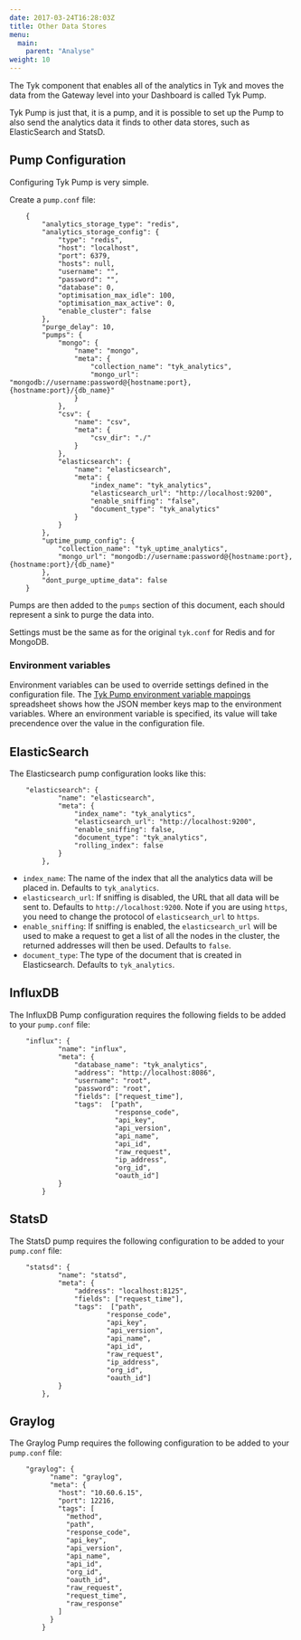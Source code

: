 ```yaml
---
date: 2017-03-24T16:28:03Z
title: Other Data Stores
menu:
  main:
    parent: "Analyse"
weight: 10 
---
```


The Tyk component that enables all of the analytics in Tyk and moves the data from the Gateway level into your Dashboard is called Tyk Pump.

Tyk Pump is just that, it is a pump, and it is possible to set up the Pump to also send the analytics data it finds to other data stores, such as ElasticSearch and StatsD.

## <a name="pump-configuration"></a> Pump Configuration

Configuring Tyk Pump is very simple.

Create a `pump.conf` file:

```{.copyWrapper}
    {
        "analytics_storage_type": "redis",
        "analytics_storage_config": {
            "type": "redis",
            "host": "localhost",
            "port": 6379,
            "hosts": null,
            "username": "",
            "password": "",
            "database": 0,
            "optimisation_max_idle": 100,
            "optimisation_max_active": 0,
            "enable_cluster": false
        },
        "purge_delay": 10,
        "pumps": {
            "mongo": {
                "name": "mongo",
                "meta": {
                    "collection_name": "tyk_analytics",
                    "mongo_url": "mongodb://username:password@{hostname:port},{hostname:port}/{db_name}"
                }
            },
            "csv": {
                "name": "csv",
                "meta": {
                    "csv_dir": "./"
                }
            },
            "elasticsearch": {
                "name": "elasticsearch",
                "meta": {
                    "index_name": "tyk_analytics",
                    "elasticsearch_url": "http://localhost:9200",
                    "enable_sniffing": "false",
                    "document_type": "tyk_analytics"
                }
            }
        },
        "uptime_pump_config": {
            "collection_name": "tyk_uptime_analytics",
            "mongo_url": "mongodb://username:password@{hostname:port},{hostname:port}/{db_name}"
        },
        "dont_purge_uptime_data": false
    }
```

Pumps are then added to the `pumps` section of this document, each should represent a sink to purge the data into.

Settings must be the same as for the original `tyk.conf` for Redis and for MongoDB.

### Environment variables

Environment variables can be used to override settings defined in the configuration file. The [Tyk Pump environment variable mappings][1] spreadsheet shows how the JSON member keys map to the environment variables. Where an environment variable is specified, its value will take precendence over the value in the configuration file.

## <a name="elasticsearch"></a> ElasticSearch

The Elasticsearch pump configuration looks like this:

```{.copyWrapper}
    "elasticsearch": {
            "name": "elasticsearch",
            "meta": {
                "index_name": "tyk_analytics",
                "elasticsearch_url": "http://localhost:9200",
                "enable_sniffing": false,
                "document_type": "tyk_analytics",
                "rolling_index": false
            }
        },
```

*   `index_name`: The name of the index that all the analytics data will be placed in. Defaults to `tyk_analytics`.
*   `elasticsearch_url`: If sniffing is disabled, the URL that all data will be sent to. Defaults to `http://localhost:9200`. Note if you are using `https`, you need to change the protocol of `elasticsearch_url` to `https`.
*   `enable_sniffing`: If sniffing is enabled, the `elasticsearch_url` will be used to make a request to get a list of all the nodes in the cluster, the returned addresses will then be used. Defaults to `false`.
*   `document_type`: The type of the document that is created in Elasticsearch. Defaults to `tyk_analytics`.

## <a name="influxdb"></a> InfluxDB

The InfluxDB Pump configuration requires the following fields to be added to your `pump.conf` file:

```{.copyWrapper}
    "influx": {
            "name": "influx",
            "meta": {
                "database_name": "tyk_analytics",
                "address": "http://localhost:8086",
                "username": "root",
                "password": "root",
                "fields": ["request_time"],
                "tags":  ["path",
                          "response_code",
                          "api_key",
                          "api_version",
                          "api_name",
                          "api_id",
                          "raw_request",
                          "ip_address",
                          "org_id",
                          "oauth_id"]
            }
        }
```

## <a name="statsd"></a> StatsD

The StatsD pump requires the following configuration to be added to your `pump.conf` file:

```{.copyWrapper}
    "statsd": {
            "name": "statsd",
            "meta": {
                "address": "localhost:8125",
                "fields": ["request_time"],
                "tags":  ["path",
                        "response_code",
                        "api_key",
                        "api_version",
                        "api_name",
                        "api_id",
                        "raw_request",
                        "ip_address",
                        "org_id",
                        "oauth_id"]
            }
        },
```

## <a name="graylog"></a> Graylog

The Graylog Pump requires the following configuration to be added to your `pump.conf` file:

```{.copyWrapper}
    "graylog": {
          "name": "graylog",
          "meta": {
            "host": "10.60.6.15",
            "port": 12216,
            "tags": [
              "method",
              "path",
              "response_code",
              "api_key",
              "api_version",
              "api_name",
              "api_id",
              "org_id",
              "oauth_id",
              "raw_request",
              "request_time",
              "raw_response"
            ]
          }
        }
```

[1]: /docs/others/Gateway-Environment-Vars.xlsx


